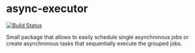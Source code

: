 # async-executor

[![Build Status](https://travis-ci.org/github/DACUS1995/async-executor.svg?branch=master)](https://travis-ci.org/github/DACUS1995/async-executor)

Small package that allows to easily schedule single asynchronous jobs or create asynchronous tasks that sequentially execute the grouped jobs.
